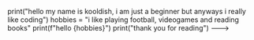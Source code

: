 print("hello my name is kooldish, i am just a beginner but anyways i really like coding")
hobbies = "i like playing football, videogames and reading books"
print(f"hello {hobbies}")
print("thank you for reading")
--->
